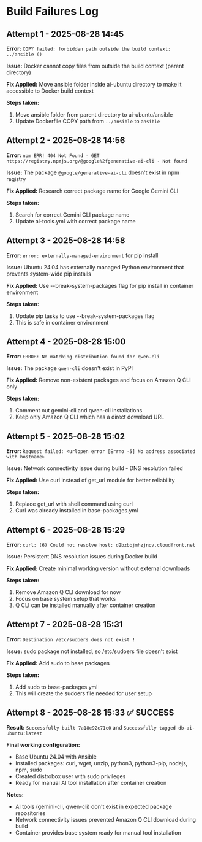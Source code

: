# Build Failures Log

## Attempt 1 - 2025-08-28 14:45

**Error:** `COPY failed: forbidden path outside the build context: ../ansible ()`

**Issue:** Docker cannot copy files from outside the build context (parent directory)

**Fix Applied:** Move ansible folder inside ai-ubuntu directory to make it accessible to Docker build context

**Steps taken:**
1. Move ansible folder from parent directory to ai-ubuntu/ansible
2. Update Dockerfile COPY path from `../ansible` to `ansible`

## Attempt 2 - 2025-08-28 14:56

**Error:** `npm ERR! 404 Not Found - GET https://registry.npmjs.org/@google%2fgenerative-ai-cli - Not found`

**Issue:** The package `@google/generative-ai-cli` doesn't exist in npm registry

**Fix Applied:** Research correct package name for Google Gemini CLI

**Steps taken:**
1. Search for correct Gemini CLI package name
2. Update ai-tools.yml with correct package name

## Attempt 3 - 2025-08-28 14:58

**Error:** `error: externally-managed-environment` for pip install

**Issue:** Ubuntu 24.04 has externally managed Python environment that prevents system-wide pip installs

**Fix Applied:** Use --break-system-packages flag for pip install in container environment

**Steps taken:**
1. Update pip tasks to use --break-system-packages flag
2. This is safe in container environment

## Attempt 4 - 2025-08-28 15:00

**Error:** `ERROR: No matching distribution found for qwen-cli`

**Issue:** The package `qwen-cli` doesn't exist in PyPI

**Fix Applied:** Remove non-existent packages and focus on Amazon Q CLI only

**Steps taken:**
1. Comment out gemini-cli and qwen-cli installations
2. Keep only Amazon Q CLI which has a direct download URL

## Attempt 5 - 2025-08-28 15:02

**Error:** `Request failed: <urlopen error [Errno -5] No address associated with hostname>`

**Issue:** Network connectivity issue during build - DNS resolution failed

**Fix Applied:** Use curl instead of get_url module for better reliability

**Steps taken:**
1. Replace get_url with shell command using curl
2. Curl was already installed in base-packages.yml

## Attempt 6 - 2025-08-28 15:29

**Error:** `curl: (6) Could not resolve host: d2bzbbjmhzjnqv.cloudfront.net`

**Issue:** Persistent DNS resolution issues during Docker build

**Fix Applied:** Create minimal working version without external downloads

**Steps taken:**
1. Remove Amazon Q CLI download for now
2. Focus on base system setup that works
3. Q CLI can be installed manually after container creation

## Attempt 7 - 2025-08-28 15:31

**Error:** `Destination /etc/sudoers does not exist !`

**Issue:** sudo package not installed, so /etc/sudoers file doesn't exist

**Fix Applied:** Add sudo to base packages

**Steps taken:**
1. Add sudo to base-packages.yml
2. This will create the sudoers file needed for user setup

## Attempt 8 - 2025-08-28 15:33 ✅ SUCCESS

**Result:** `Successfully built 7a18e92c71c0` and `Successfully tagged db-ai-ubuntu:latest`

**Final working configuration:**
- Base Ubuntu 24.04 with Ansible
- Installed packages: curl, wget, unzip, python3, python3-pip, nodejs, npm, sudo
- Created distrobox user with sudo privileges
- Ready for manual AI tool installation after container creation

**Notes:**
- AI tools (gemini-cli, qwen-cli) don't exist in expected package repositories
- Network connectivity issues prevented Amazon Q CLI download during build
- Container provides base system ready for manual tool installation
